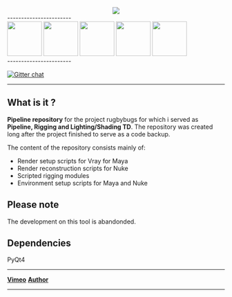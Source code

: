

<div align="center">
	<a href="https://vimeo.com/timmwagener/pipelineriggingreel2013" target="_blank"><img src="http://www.kiiia.com/posecritter/repo_images/posecritter_header.png"></a>
</div>
-----------------------
<div align="left">
	<a href="http://www.kiiia.com/posecritter/repo_images/posecritter_1.jpg" target="_blank"><img width="80" height="80" src="http://www.kiiia.com/posecritter/repo_images/posecritter_1_thumb.jpg"></a>
	<a href="http://www.kiiia.com/posecritter/repo_images/posecritter_2.jpg" target="_blank"><img width="80" height="80" src="http://www.kiiia.com/posecritter/repo_images/posecritter_2_thumb.jpg"></a>
	<a href="http://www.kiiia.com/posecritter/repo_images/posecritter_3.jpg" target="_blank"><img width="80" height="80" src="http://www.kiiia.com/posecritter/repo_images/posecritter_3_thumb.jpg"></a>
	<a href="http://www.kiiia.com/posecritter/repo_images/posecritter_4.jpg" target="_blank"><img width="80" height="80" src="http://www.kiiia.com/posecritter/repo_images/posecritter_4_thumb.jpg"></a>
	<a href="http://www.kiiia.com/posecritter/repo_images/posecritter_5.jpg" target="_blank"><img width="80" height="80" src="http://www.kiiia.com/posecritter/repo_images/posecritter_5_thumb.jpg"></a>
</div>
-----------------------

[![Gitter chat](https://badges.gitter.im/gitterHQ/gitter.png)](https://gitter.im/timmwagener/posecritter)

-----------------------


What is it ?
-----------------------
**Pipeline repository** for the project rugbybugs for which i served as **Pipeline, Rigging and Lighting/Shading TD**. The repository was created long after the project finished to serve as a code backup.

The content of the repository consists mainly of:
* Render setup scripts for Vray for Maya
* Render reconstruction scripts for Nuke
* Scripted rigging modules
* Environment setup scripts for Maya and Nuke


Please note
-----------------------
The development on this tool is abandonded.


Dependencies
-----------------------
PyQt4

-----------------------

[**Vimeo**](https://vimeo.com/timmwagener/pipelineriggingreel2013) [**Author**](http://www.timmwagener.com/)

-----------------------